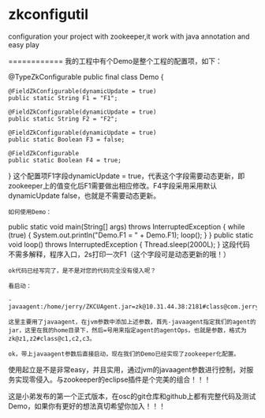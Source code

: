 zkconfigutil
============

configuration your project with zookeeper,it work with java annotation and easy play


============
我的工程中有个Demo是整个工程的配置项，如下：

@TypeZkConfigurable
public final class Demo {
 
    @FieldZkConfigurable(dynamicUpdate = true)
    public static String F1 = "F1";
 
    @FieldZkConfigurable(dynamicUpdate = true)
    public static String F2 = "F2";
 
    @FieldZkConfigurable(dynamicUpdate = true)
    public static Boolean F3 = false;
 
    @FieldZkConfigurable
    public static Boolean F4 = true;
}
    这个配置项F1字段dynamicUpdate = true，代表这个字段需要动态更新，即zookeeper上的值变化后F1需要做出相应修改。F4字段采用采用默认dynamicUpdate false，也就是不需要动态更新。

    如何使用Demo：

public static void main(String[] args) throws InterruptedException {
        while (true) {
            System.out.println("Demo.F1 = " + Demo.F1);
            loop();
        }
    }
    public static void loop() throws InterruptedException {
        Thread.sleep(2000L);
    }
    这段代码不需多解释，程序入口，2s打印一次F1（这个字段可是动态更新的哦！）

    ok代码已经写完了，是不是对您的代码完全没有侵入呢？

    看启动：

    -javaagent:/home/jerry/ZKCUAgent.jar=zk@10.31.44.38:2181#class@com.jerry.zkconfigutil.Demo

    这里主要用了javaagent，在jvm参数中添加上述参数，首先-javaagent指定我们的agent的jar，这里在我的home目录下，然后=号用来指定agent的agentOps，也就是参数，格式为zk@z1,z2#class@c1,c2,c3。

    ok，带上javaagent参数后直接启动，现在我们的Demo已经实现了zookeeper化配置。

    

  使用起立是不是非常easy，并且实用，通过jvm的javaagent参数进行控制，对服务实现零侵入。与zookeeper的eclipse插件是个完美的组合！！！

  这是小弟发布的第一个正式版本，在osc的git仓库和github上都有完整代码及测试Demo，如果你有更好的想法真切希望你加入！！！

